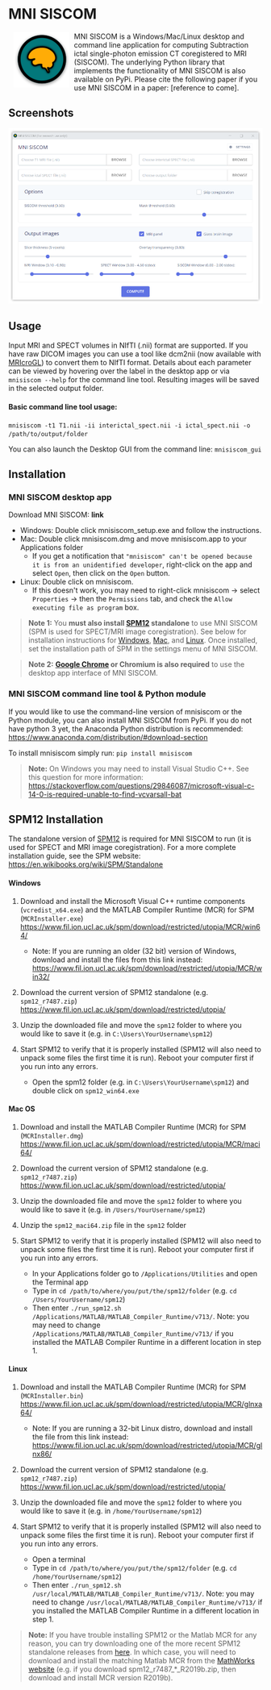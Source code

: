 # MNI SISCOM

<img src="icons/icon-gen/favicon-120.png?raw=true" align="left" height="110" width="110" hspace="10">

MNI SISCOM is a Windows/Mac/Linux desktop and command line application for computing Subtraction ictal single-photon emission CT coregistered to MRI (SISCOM). The underlying Python library that implements the functionality of MNI SISCOM is also available on PyPi. Please cite the following paper if you use MNI SISCOM in a paper: [reference to come].

## Screenshots

![meningioma.app](icons/mnisiscom_screenshot.png?raw=true)

## Usage

Input MRI and SPECT volumes in NIfTI (.nii) format are supported. If you have raw DICOM images you can use a tool like dcm2nii (now available with [MRIcroGL](https://www.nitrc.org/projects/mricrogl/)) to convert them to NIfTI format. Details about each parameter can be viewed by hovering over the label in the desktop app or via `mnisiscom --help` for the command line tool. Resulting images will be saved in the selected output folder.

#### Basic command line tool usage:

`mnisiscom -t1 T1.nii -ii interictal_spect.nii -i ictal_spect.nii -o /path/to/output/folder`

You can also launch the Desktop GUI from the command line:
`mnisiscom_gui`

## Installation

### MNI SISCOM desktop app

Download MNI SISCOM: **link**

- Windows: Double click mnisiscom_setup.exe and follow the instructions.
- Mac: Double click mnisiscom.dmg and move mnisiscom.app to your Applications folder
  - If you get a notification that `"mnisiscom" can't be opened because it is from an unidentified developer`, right-click on the app and select `Open`, then click on the `Open` button.
- Linux: Double click on mnisiscom.
  - If this doesn't work, you may need to right-click mnisiscom -> select `Properties` -> then the `Permissions` tab, and check the `Allow executing file as program` box.

> **Note 1:** You **must also install [SPM12](https://www.fil.ion.ucl.ac.uk/spm/) standalone** to use MNI SISCOM (SPM is used for SPECT/MRI image coregistration). See below for installation instructions for [Windows](####Windows), [Mac](####Mac-OS), and [Linux](####Linux). Once installed, set the installation path of SPM in the settings menu of MNI SISCOM.

> **Note 2:** **[Google Chrome](https://www.google.com/chrome/) or Chromium is also required** to use the desktop app interface of MNI SISCOM.

### MNI SISCOM command line tool & Python module

If you would like to use the command-line version of mnisiscom or the Python module, you can also install MNI SISCOM from PyPi. If you do not have python 3 yet, the Anaconda Python distribution is recommended: https://www.anaconda.com/distribution/#download-section 

To install mnisiscom simply run:
`pip install mnisiscom`

> **Note:** On Windows you may need to install Visual Studio C++. See this question for more information: https://stackoverflow.com/questions/29846087/microsoft-visual-c-14-0-is-required-unable-to-find-vcvarsall-bat

## SPM12 Installation

The standalone version of [SPM12](https://www.fil.ion.ucl.ac.uk/spm/) is required for MNI SISCOM to run (it is used for SPECT and MRI image coregistration). For a more complete installation guide, see the SPM website: https://en.wikibooks.org/wiki/SPM/Standalone

#### Windows

1. Download and install the Microsoft Visual C++ runtime components (`vcredist_x64.exe`) and the MATLAB Compiler Runtime (MCR) for SPM (`MCRInstaller.exe`)
https://www.fil.ion.ucl.ac.uk/spm/download/restricted/utopia/MCR/win64/
    - Note: If you are running an older (32 bit) version of Windows, download and install the files from this link instead: https://www.fil.ion.ucl.ac.uk/spm/download/restricted/utopia/MCR/win32/

2. Download the current version of SPM12 standalone (e.g. `spm12_r7487.zip`)
https://www.fil.ion.ucl.ac.uk/spm/download/restricted/utopia/

3. Unzip the downloaded file and move the `spm12` folder to where you would like to save it (e.g. in `C:\Users\YourUsername\spm12`)

4. Start SPM12 to verify that it is properly installed (SPM12 will also need to unpack some files the first time it is run). Reboot your computer first if you run into any errors.
    - Open the spm12 folder (e.g. in `C:\Users\YourUsername\spm12`) and double click on `spm12_win64.exe`

#### Mac OS

1. Download and install the MATLAB Compiler Runtime (MCR) for SPM (`MCRInstaller.dmg`)
https://www.fil.ion.ucl.ac.uk/spm/download/restricted/utopia/MCR/maci64/

2. Download the current version of SPM12 standalone (e.g. `spm12_r7487.zip`)
https://www.fil.ion.ucl.ac.uk/spm/download/restricted/utopia/

3. Unzip the downloaded file and move the `spm12` folder to where you would like to save it (e.g. in `/Users/YourUsername/spm12`)

4. Unzip the `spm12_maci64.zip` file in the `spm12` folder

5. Start SPM12 to verify that it is properly installed (SPM12 will also need to unpack some files the first time it is run). Reboot your computer first if you run into any errors.
    - In your Applications folder go to `/Applications/Utilities` and open the Terminal app
    - Type in `cd /path/to/where/you/put/the/spm12/folder` (e.g. `cd /Users/YourUsername/spm12`)
    - Then enter `./run_spm12.sh /Applications/MATLAB/MATLAB_Compiler_Runtime/v713/`. Note: you may need to change `/Applications/MATLAB/MATLAB_Compiler_Runtime/v713/` if you installed the MATLAB Compiler Runtime in a different location in step 1.

#### Linux

1. Download and install the MATLAB Compiler Runtime (MCR) for SPM (`MCRInstaller.bin`)
https://www.fil.ion.ucl.ac.uk/spm/download/restricted/utopia/MCR/glnxa64/
    - Note: If you are running a 32-bit Linux distro, download and install the file from this link instead: https://www.fil.ion.ucl.ac.uk/spm/download/restricted/utopia/MCR/glnx86/

2. Download the current version of SPM12 standalone (e.g. `spm12_r7487.zip`)
https://www.fil.ion.ucl.ac.uk/spm/download/restricted/utopia/

3. Unzip the downloaded file and move the `spm12` folder to where you would like to save it (e.g. in `/home/YourUsername/spm12`)

4. Start SPM12 to verify that it is properly installed (SPM12 will also need to unpack some files the first time it is run). Reboot your computer first if you run into any errors.
    - Open a terminal
    - Type in `cd /path/to/where/you/put/the/spm12/folder` (e.g. `cd /home/YourUsername/spm12`)
    - Then enter `./run_spm12.sh /usr/local/MATLAB/MATLAB_Compiler_Runtime/v713/`. Note: you may need to change `/usr/local/MATLAB/MATLAB_Compiler_Runtime/v713/` if you installed the MATLAB Compiler Runtime in a different location in step 1.

> **Note:** If you have trouble installing SPM12 or the Matlab MCR for any reason, you can try downloading one of the more recent SPM12 standalone releases from [here](https://www.fil.ion.ucl.ac.uk/spm/download/restricted/utopia/dev/). In which case, you will need to download and install the matching Matlab MCR from the [MathWorks website](https://www.mathworks.com/products/compiler/matlab-runtime.html) (e.g. if you download spm12_r7487_*_R2019b.zip, then download and install MCR version R2019b).